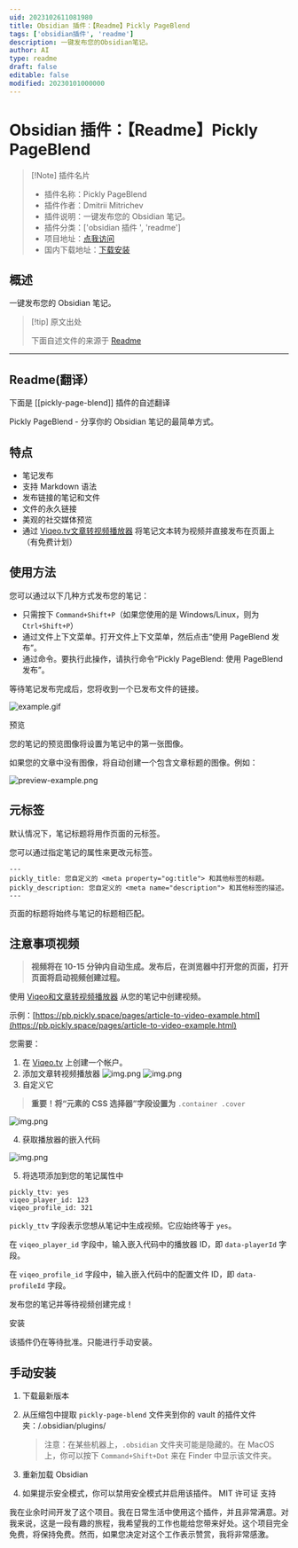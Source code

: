 ```yaml
---
uid: 2023102611081980
title: Obsidian 插件：【Readme】Pickly PageBlend
tags: ['obsidian插件', 'readme']
description: 一键发布您的Obsidian笔记。
author: AI
type: readme
draft: false
editable: false
modified: 20230101000000
---
```


# Obsidian 插件：【Readme】Pickly PageBlend

> [!Note] 插件名片
> - 插件名称：Pickly PageBlend
> - 插件作者：Dmitrii Mitrichev
> - 插件说明：一键发布您的 Obsidian 笔记。
> - 插件分类：['obsidian 插件 ', 'readme']
> - 项目地址：[点我访问](https://github.com/dmitrichev/pickly-page-blend)
> - 国内下载地址：[下载安装](https://pkmer.cn/products/plugin/pluginMarket/?pickly-page-blend)

## 概述

一键发布您的 Obsidian 笔记。

> [!tip] 原文出处
>
>下面自述文件的来源于 [Readme](https://ghproxy.net/https://raw.githubusercontent.com/dmitrichev/pickly-page-blend/master/README.md)

---

## Readme(翻译）

下面是 [[pickly-page-blend]] 插件的自述翻译

Pickly PageBlend - 分享你的 Obsidian 笔记的最简单方式。

## 特点

- 笔记发布
- 支持 Markdown 语法
- 发布链接的笔记和文件
- 文件的永久链接
- 美观的社交媒体预览
- 通过 [Viqeo.tv文章转视频播放器](https://viqeo.tv/article-to-video-player) 将笔记文本转为视频并直接发布在页面上（有免费计划）

## 使用方法

您可以通过以下几种方式发布您的笔记：

- 只需按下 `Command+Shift+P`（如果您使用的是 Windows/Linux，则为 `Ctrl+Shift+P`）
- 通过文件上下文菜单。打开文件上下文菜单，然后点击“使用 PageBlend 发布”。
- 通过命令。要执行此操作，请执行命令“Pickly PageBlend: 使用 PageBlend 发布”。

等待笔记发布完成后，您将收到一个已发布文件的链接。

![example.gif](./img/example.gif)

预览

您的笔记的预览图像将设置为笔记中的第一张图像。

如果您的文章中没有图像，将自动创建一个包含文章标题的图像。例如：

![preview-example.png](./img/preview-example.png)

## 元标签

默认情况下，笔记标题将用作页面的元标签。

您可以通过指定笔记的属性来更改元标签。

```
---
pickly_title: 您自定义的 <meta property="og:title"> 和其他标签的标题。
pickly_description: 您自定义的 <meta name="description"> 和其他标签的描述。
---
```

页面的标题将始终与笔记的标题相匹配。

## 注意事项视频

> **视频将在 10-15 分钟内自动生成。发布后，在浏览器中打开您的页面，打开页面将启动视频创建过程。**

使用 [Viqeo和文章转视频播放器](https://viqeo.tv/article-to-video-player) 从您的笔记中创建视频。

示例：[https://pb.pickly.space/pages/article-to-video-example.html](https://pb.pickly.space/pages/article-to-video-example.html)

您需要：

1. 在 [Viqeo.tv](https://studio.viqeo.tv) 上创建一个帐户。
2. 添加文章转视频播放器
![img.png](./img/viqeo/first.png)
![img.png](./img/viqeo/second.png)
3. 自定义它

> **重要！将“元素的 CSS 选择器”字段设置为** `.container .cover`

![img.png](./img/viqeo/third.png)

4. 获取播放器的嵌入代码

![img.png](./img/viqeo/fourth.png)

5. 将选项添加到您的笔记属性中

```
pickly_ttv: yes
viqeo_player_id: 123
viqeo_profile_id: 321
```

`pickly_ttv` 字段表示您想从笔记中生成视频。它应始终等于 `yes`。

在 `viqeo_player_id` 字段中，输入嵌入代码中的播放器 ID，即 `data-playerId` 字段。

在 `viqeo_profile_id` 字段中，输入嵌入代码中的配置文件 ID，即 `data-profileId` 字段。

发布您的笔记并等待视频创建完成！

安装

该插件仍在等待批准。只能进行手动安装。

## 手动安装

1. 下载最新版本
2. 从压缩包中提取 `pickly-page-blend` 文件夹到你的 vault 的插件文件夹：<vault>/.obsidian/plugins/

   > 注意：在某些机器上，`.obsidian` 文件夹可能是隐藏的。在 MacOS 上，你可以按下 `Command+Shift+Dot` 来在 Finder 中显示该文件夹。

3. 重新加载 Obsidian
4. 如果提示安全模式，你可以禁用安全模式并启用该插件。
MIT 许可证
支持

我在业余时间开发了这个项目。我在日常生活中使用这个插件，并且非常满意。对我来说，这是一段有趣的旅程，我希望我的工作也能给您带来好处。这个项目完全免费，将保持免费。然而，如果您决定对这个工作表示赞赏，我将非常感激。
